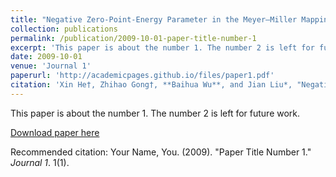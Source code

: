 ```yaml
---
title: "Negative Zero-Point-Energy Parameter in the Meyer–Miller Mapping Model for Nonadiabatic Dynamics"
collection: publications
permalink: /publication/2009-10-01-paper-title-number-1
excerpt: 'This paper is about the number 1. The number 2 is left for future work.'
date: 2009-10-01
venue: 'Journal 1'
paperurl: 'http://academicpages.github.io/files/paper1.pdf'
citation: 'Xin He†, Zhihao Gong†, **Baihua Wu**, and Jian Liu*, "Negative Zero-Point-Energy Parameter in the Meyer–Miller Mapping Model for Nonadiabatic Dynamics", Journal of Physical Chemistry Letters, 12, 2496–2501 (2021)'
---
```

This paper is about the number 1. The number 2 is left for future work.

[Download paper here](http://academicpages.github.io/files/paper1.pdf)

Recommended citation: Your Name, You. (2009). "Paper Title Number 1." <i>Journal 1</i>. 1(1).